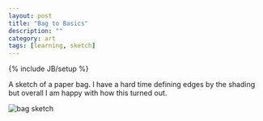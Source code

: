 ```yaml
---
layout: post
title: "Bag to Basics"
description: ""
category: art
tags: [learning, sketch]
---
```

{% include JB/setup %}
<p>A sketch of a paper bag. I have a hard time defining edges by the shading but overall I am happy with how this turned out.</p>
<img src="{{ BASE_PATH }}/assets/images/bag.jpg" alt="bag sketch" class="img-left"/>
